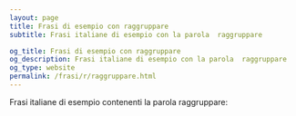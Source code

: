 ```yaml
---
layout: page
title: Frasi di esempio con raggruppare 
subtitle: Frasi italiane di esempio con la parola  raggruppare

og_title: Frasi di esempio con raggruppare 
og_description: Frasi italiane di esempio con la parola  raggruppare
og_type: website
permalink: /frasi/r/raggruppare.html
---
```


Frasi italiane di esempio contenenti la parola raggruppare:


